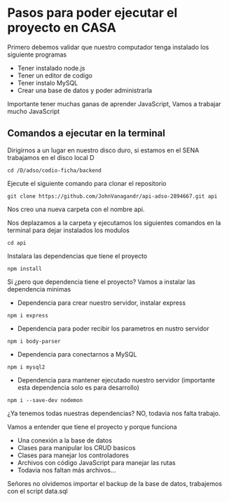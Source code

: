 # Pasos para poder ejecutar el proyecto en CASA

Primero debemos validar que nuestro computador tenga instalado los siguiente programas

-   Tener instalado node.js
-   Tener un editor de codigo
-   Tener instalo MySQL
-   Crear una base de datos y poder administrarla

Importante tener muchas ganas de aprender JavaScript, Vamos a trabajar mucho JavaScript
## Comandos a ejecutar en la terminal

Dirigirnos a un lugar en nuestro disco duro, si estamos en el SENA trabajamos en el disco local D

```
cd /D/adso/codio-ficha/backend
```

Ejecute el siguiente comando para clonar el repositorio

```
git clone https://github.com/JohnVanagandr/api-adso-2894667.git api
```

Nos creo una nueva carpeta con el nombre api.  

Nos deplazamos a la carpeta y ejecutamos los siguientes comandos en la terminal para dejar instalados los modulos

```
cd api
```

Instalara las dependencias que tiene el proyecto

```
npm install
```

Si ¿pero que dependencia tiene el proyecto? Vamos a instalar las dependencia minimas

- Dependencia para crear nuestro servidor, instalar express

```
npm i express
```

- Dependencia para poder recibir los parametros en nustro servidor

```
npm i body-parser
```

- Dependencia para conectarnos a MySQL

```
npm i mysql2
```

- Dependencia para mantener ejecutado nuestro servidor (importante esta dependencia solo es para desarrollo)

```
npm i --save-dev nodemon
```

¿Ya tenemos todas nuestras dependencias? NO, todavia nos falta trabajo.  

Vamos a entender que tiene el proyecto y porque funciona

- Una conexión a la base de datos
- Clases para manipular los CRUD basicos
- Clases para manejar los controladores
- Archivos con código JavaScript para manejar las rutas
- Todavia nos faltan más archivos...   

Señores no olvidemos importar el backup de la base de datos, trabajemos con el script data.sql

